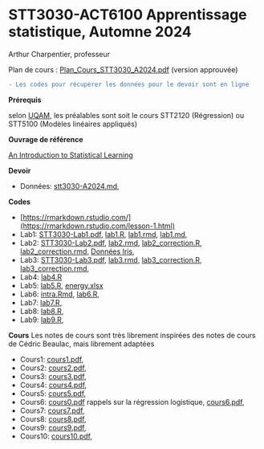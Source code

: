 # STT3030-ACT6100 Apprentissage statistique, Automne 2024

Arthur Charpentier, professeur

Plan de cours : [Plan_Cours_STT3030_A2024.pdf](/docs/Plan_Cours_STT3030_A2024.pdf) (version approuvée)

```diff
- Les codes pour récupérer les données pour le devoir sont en ligne
```

**Prérequis**

selon [UQAM](https://etudier.uqam.ca/cours?sigle=STT3030), les préalables sont soit le cours STT2120 (Régression) ou STT5100 (Modèles linéaires appliqués)

**Ouvrage de référence**

[An Introduction to Statistical Learning](https://hastie.su.domains/ISLR2/ISLRv2_corrected_June_2023.pdf.download.html)

**Devoir**

* Données: [stt3030-A2024.md](/devoir/stt3030-A2024.md),

**Codes**
* [https://rmarkdown.rstudio.com/](https://rmarkdown.rstudio.com/lesson-1.html)
* Lab1: [STT3030-Lab1.pdf](/lab/STT3030-Lab1.pdf), [lab1.R](/lab/lab1.R), [lab1.rmd](/lab/lab1.rmd), [lab1.md](/lab/lab1.md),
* Lab2: [STT3030-Lab2.pdf](/lab/lab2_correction.pdf), [lab2.rmd](/lab/lab2.Rmd), [lab2_correction.R](/lab/lab2_correction.R), [lab2_correction.rmd](/lab/lab2_correction.rmd), [Données Iris](/lab/iris.zip),
* Lab3: [STT3030-Lab3.pdf](/lab/lab3_correction.pdf), [lab3.rmd](/lab/lab3.Rmd), [lab3_correction.R](/lab/lab3_correction.R), [lab3_correction.rmd](/lab/lab3_correction.Rmd),
* Lab4: [lab4.R](/lab/lab4.R)
* Lab5: [lab5.R](/lab/lab5.R), [energy.xlsx](/data/energy.xlsx)
* Lab6: [intra.Rmd](/lab/intra-exo-1.Rmd), [lab6.R](/lab/lab6.R),
* Lab7: [lab7.R](/lab/lab-7.R),
* Lab8: [lab8.R](/lab/Lab8.R),
* Lab9: [lab9.R](/lab/Lab9.R),

**Cours**
Les notes de cours sont très librement inspirées des notes de cours de Cédric Beaulac, mais librement adaptées
* Cours1: [cours1.pdf](/docs/STT3030-1.pdf),
* Cours2: [cours2.pdf](/docs/STT3030-2.pdf),
* Cours3: [cours3.pdf](/docs/STT3030-3.pdf),
* Cours4: [cours4.pdf](/docs/STT3030-4.pdf),
* Cours5: [cours5.pdf](/docs/STT3030-5.pdf),
* Cours6: [cours0.pdf](/docs/STT3030-0.pdf) rappels sur la régression logistique, [cours6.pdf](/docs/STT3030-6.pdf),
* Cours7: [cours7.pdf](/docs/STT3030-7.pdf),
* Cours8: [cours8.pdf](/docs/STT3030-8.pdf),
* Cours9: [cours9.pdf](/docs/STT3030-9.pdf),
* Cours10: [cours10.pdf](/docs/STT3030-10.pdf),
